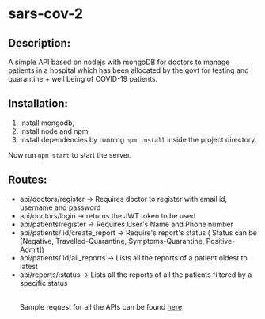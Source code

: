 # sars-cov-2

<h2>Description:</h2>
A simple API based on nodejs with mongoDB for doctors to manage patients in a hospital which has been allocated by the govt for testing and quarantine + well being of COVID-19 patients.


<h2>Installation:</h2>

1. Install mongodb,
2. Install node and npm,
3. Install dependencies by running `npm install` inside the project directory.

Now run `npm start` to start the server.

<h2>Routes:</h2>
<ul>
  <li> api/doctors/register → Requires doctor to register with email id, username and password </li>
  <li> api/doctors/login → returns the JWT token to be used </li>
  <li> api/patients/register → Requires User's Name and Phone number </li>
  <li> api/patients/:id/create_report → Require's report's status ( Status can be [Negative, Travelled-Quarantine,
       Symptoms-Quarantine, Positive-Admit]) </li>
  <li> api/patients/:id/all_reports → Lists all the reports of a patient oldest to latest </li>
  <li> api/reports/:status → Lists all the reports of all the patients filtered by a specific
       status </li>
  
  <br>
  <p>Sample request for all the APIs can be found <a href="https://www.getpostman.com/collections/b4da973633d541920628">here</a></p>

